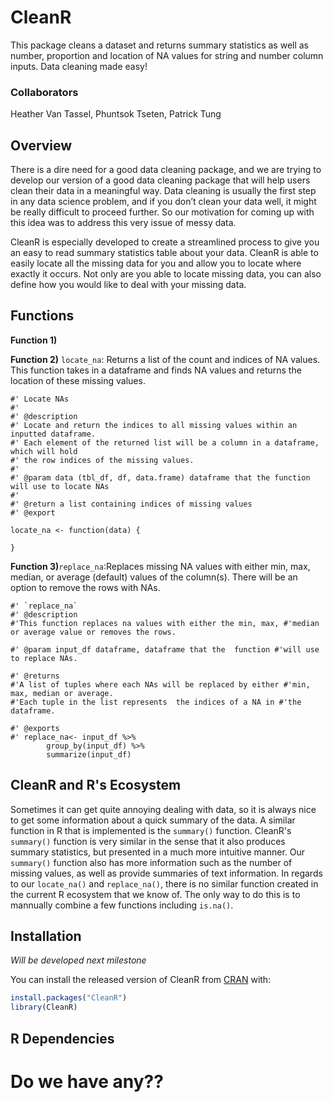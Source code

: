 # CleanR
This package cleans a dataset and returns summary statistics as well as number, proportion and location of NA values for string and number column inputs. Data cleaning made easy!

### Collaborators
Heather Van Tassel, Phuntsok Tseten, Patrick Tung

## Overview
There is a dire need for a good data cleaning package, and we are trying to develop our version of a good data cleaning package that will help users clean their data in a meaningful way. Data cleaning is usually the first step in any data science problem, and if you don’t clean your data well, it might be really difficult to proceed further. So our motivation for coming up with this idea was to address this very issue of messy data.

CleanR is especially developed to create a streamlined process to give you an easy to read summary statistics table about your data. CleanR is able to easily locate all the missing data for you and allow you to locate where exactly it occurs. Not only are you able to locate missing data, you can also define how you would like to deal with your missing data. 

## Functions
**Function 1)**


**Function 2)** `locate_na`: Returns a list of the count and indices of NA values.  This function takes in a dataframe and finds NA values and returns the location of these missing values.

```
#' Locate NAs
#'
#' @description
#' Locate and return the indices to all missing values within an inputted dataframe.
#' Each element of the returned list will be a column in a dataframe, which will hold
#' the row indices of the missing values.
#'
#' @param data (tbl_df, df, data.frame) dataframe that the function will use to locate NAs
#'
#' @return a list containing indices of missing values
#' @export

locate_na <- function(data) {

}

```

**Function 3)**`replace_na`:Replaces missing NA values with either min, max, median, or average (default) values of the column(s). There will be an option to remove the rows with NAs.
```
#' `replace_na`
#' @description
#'This function replaces na values with either the min, max, #'median or average value or removes the rows.

#' @param input_df dataframe, dataframe that the  function #'will use to replace NAs.

#' @returns
#'A list of tuples where each NAs will be replaced by either #'min, max, median or average.
#'Each tuple in the list represents  the indices of a NA in #'the dataframe. 
   
#' @exports
#' replace_na<- input_df %>% 
        group_by(input_df) %>% 
        summarize(input_df)
```

## CleanR and R's Ecosystem
Sometimes it can get quite annoying dealing with data, so it is always nice to get some information about a quick summary of the data. A similar function in R that is implemented is the `summary()` function. CleanR's `summary()` function is very similar in the sense that it also produces summary statistics, but presented in a much more intuitive manner. Our `summary()` function also has more information such as the number of missing values, as well as provide summaries of text information. In regards to our `locate_na()` and `replace_na()`, there is no similar function created in the current R ecosystem that we know of. The only way to do this is to mannually combine a few functions including `is.na()`.

## Installation
*Will be developed next milestone*

You can install the released version of CleanR from [CRAN](https://CRAN.R-project.org) with:

``` r
install.packages("CleanR")
library(CleanR)
```

## R Dependencies

# Do we have any??
